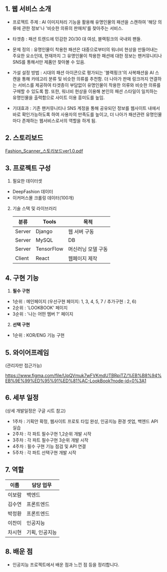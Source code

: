 ## 1. 웹 서비스 소개

+ 프로젝트 주제 : AI 이미지처리 기능을 활용해 유명인물의 패션을 스캔하여 '해당 의류에 관한 정보'나 '비슷한 의류의 판매처'를 찾아주는 서비스.

+ 타겟층 : 패션 트렌드에 민감한 20/30 대 여성, 블랙핑크의 국내외 팬들.

+ 문제 정의 : 유명인물이 착용한 패션은 대중으로부터의 워너비 현상을 만들어내는 주요한 요소인데, 현재까지 그 유명인물이 착용한 패션에 대한 정보는 팬커뮤니티나 SNS를 통해서만 제품만 찾아볼 수 있음. 
 
+ 가설 설정 방법 : 시대의 패션 아이콘으로 평가되는 '블랙핑크'의 사복패션을 AI 스캔을 통해 카테고리 분류 및 비슷한 의류를 추천함. 더 나아가 판매 링크까지 연결하는 서비스를 제공하여 타겟층이 부담없이 유명인물이 착용한 의류와 비슷한 의류를 구매할 수 있도록 함. 또한, 워너비 현상을 이용해 본인의 패션 스타일이 일치하는 유명인물을 출력함으로 사이트 이용 흥미도를 높임.

+ 기대효과 : 기존 팬커뮤니티나 SNS 계정을 통해 공유되던 정보를 웹사이트 내에서 바로 확인가능하도록 하여 사용자의 만족도를 높이고, 더 나아가 패션관련 유명인물마다 존재하는 웹서비스로서의 역할을 하게 됨.

## 2. 스토리보드
[Fashion_Scanner_스토리보드ver1.0.pdf](uploads/3e69657290455e6d2b739a4e2ea10e9a/Fashion_Scanner_스토리보드ver1.0.pdf)

## 3. 프로젝트 구성
1. 필요한 데이터셋
+ DeepFashion 데이터
+ 이커머스몰 크롤링 데이터(100개)

2. 기술 스택 및 라이브러리

    | 분류 | Tools | 목적 |
    | ------ | ------ | ------ |
    |Server | Django | 웹 서버 구동 |
    |Server | MySQL | DB |
    |Server | TensorFlow | 머신러닝 모델 구동 |
    |Client | React | 웹페이지 제작 |


## 4. 구현 기능
1. **필수 구현**
+ 1순위 : 메인페이지 (우선구현 페이지: 1, 3, 4, 5, 7 / 추가구현 : 2, 6)
+ 2순위 : 'LOOKBOOK' 페이지
+ 3순위 : '나는 어떤 멤버 ?' 페이지
2. **선택 구현**
+ 1순위 : KOR/ENG 기능 구현


## 5. 와이어프레임 

(관리자만 접근가능)

https://www.figma.com/file/UpQVmuk7wFVKmdUTBRpiTZ/%EB%B8%94%EB%9E%99%ED%95%91%ED%81%AC-LookBook?node-id=0%3A1



## 6. 세부 일정 
(상세 개발일정은 구글 시트 참고)
+ 1주차 : 기획안 확정, 웹사이트 프로토 타입 완성, 인공지능 환경 셋업, 백엔드 API 실습
+ 2주차 : 각 파트 필수구현 1,2순위 개발 시작
+ 3주차 : 각 파트 필수구현 3순위 개발 시작
+ 4주차 : 필수 구현 기능 점검 및 API 연결
+ 5주차 : 각 파트 선택구현 개발 시작

## 7. 역할

| 이름 | 담당 업무 |
| ------ | ------ |
| 이보람 | 백엔드 |
| 김수연 | 프론트엔드 |
| 박정환 | 프론트엔드 |
| 이찬미 | 인공지능 |
| 차시현 | 기획, 인공지능 |


## 8. 배운 점
- 인공지능 프로젝트에서 배운 점과 느낀 점 등을 정리합니다.

